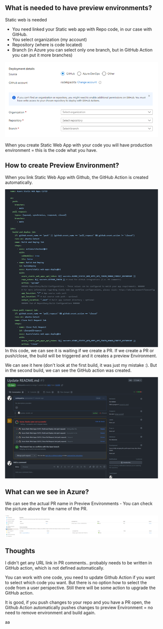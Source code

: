 ## What is needed to have preview environments?

Static web is needed
 - You need linked your Static web app with Repo code, in our case with GitHub.
 - You select organization (my account)
 - Repository (where is code located)
 - Branch (in Azure you can select only one branch, but in GitHub Action you can put it more branches)
 
 ![](https://github.com/radekpadrta/PRAutomation/blob/226a4d524dc922c1cd752a6782f753711d3d3b55/Pasted%20image%2020240812155658.png)

When you create Static Web App with your code you will have production environment = this is the code what you have.

## How to create Preview Environment?

When you link Static Web App with Github, the GitHub Action is created automatically.

![](https://github.com/radekpadrta/PRAutomation/blob/226a4d524dc922c1cd752a6782f753711d3d3b55/Pasted%20image%2020240812160208.png)
In this code, we can see it is waiting if we create a PR. If we create a PR or push/close, the build will be triggered and it creates a preview Environment.

We can see it here (don't look at the first build, it was just my mistake :). But in the second build, we can see the GitHub action was created.

![](https://github.com/radekpadrta/PRAutomation/blob/226a4d524dc922c1cd752a6782f753711d3d3b55/Pasted%20image%2020240812160442.png)

## What can we see in Azure?

We can see the actual PR name in Preview Environments - You can check the picture above for the name of the PR.

![](https://github.com/radekpadrta/PRAutomation/blob/226a4d524dc922c1cd752a6782f753711d3d3b55/Pasted%20image%2020240812160617.png)

## Thoughts 

I didn't get any URL link in PR comments.. probably needs to be written in GitHub action, which is not defined automatically.

You can work with one code, you need to update Github Action if you want to select which code you want. But there is no option how to select the code from a user perspective. Still there will be some action to upgrade the GitHub action.

It is good, if you push changes to your repo and you have a PR open, the Github Action automatically pushes changes to preview Environment = no need to remove environment and build again.


aa
